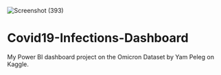 ![Screenshot (393)](https://user-images.githubusercontent.com/102712597/197484141-d84f33c7-0b90-444d-a8e9-8176c6a095dd.png)



# Covid19-Infections-Dashboard
My Power BI dashboard project on the Omicron Dataset by Yam Peleg on Kaggle.
